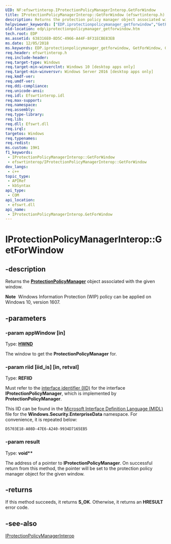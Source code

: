 ```yaml
---
UID: NF:efswrtinterop.IProtectionPolicyManagerInterop.GetForWindow
title: IProtectionPolicyManagerInterop::GetForWindow (efswrtinterop.h)
description: Returns the protection policy manager object associated with the current app window.
helpviewer_keywords: ["EDP.iprotectionpolicymanager_getforwindow","GetForWindow","GetForWindow method","GetForWindow method","IProtectionPolicyManagerInterop interface","IProtectionPolicyManagerInterop interface","GetForWindow method","IProtectionPolicyManagerInterop.GetForWindow","IProtectionPolicyManagerInterop::GetForWindow","efswrtinterop/IProtectionPolicyManagerInterop::GetForWindow"]
old-location: edp\iprotectionpolicymanager_getforwindow.htm
tech.root: EDP
ms.assetid: 638316E0-8D5C-4966-A44F-8F31ECBE83EB
ms.date: 12/05/2018
ms.keywords: EDP.iprotectionpolicymanager_getforwindow, GetForWindow, GetForWindow method, GetForWindow method,IProtectionPolicyManagerInterop interface, IProtectionPolicyManagerInterop interface,GetForWindow method, IProtectionPolicyManagerInterop.GetForWindow, IProtectionPolicyManagerInterop::GetForWindow, efswrtinterop/IProtectionPolicyManagerInterop::GetForWindow
req.header: efswrtinterop.h
req.include-header: 
req.target-type: Windows
req.target-min-winverclnt: Windows 10 [desktop apps only]
req.target-min-winversvr: Windows Server 2016 [desktop apps only]
req.kmdf-ver: 
req.umdf-ver: 
req.ddi-compliance: 
req.unicode-ansi: 
req.idl: Efswrtinterop.idl
req.max-support: 
req.namespace: 
req.assembly: 
req.type-library: 
req.lib: 
req.dll: Efswrt.dll
req.irql: 
targetos: Windows
req.typenames: 
req.redist: 
ms.custom: 19H1
f1_keywords:
 - IProtectionPolicyManagerInterop::GetForWindow
 - efswrtinterop/IProtectionPolicyManagerInterop::GetForWindow
dev_langs:
 - c++
topic_type:
 - APIRef
 - kbSyntax
api_type:
 - COM
api_location:
 - efswrt.dll
api_name:
 - IProtectionPolicyManagerInterop.GetForWindow
---
```


# IProtectionPolicyManagerInterop::GetForWindow


## -description

Returns the **[ProtectionPolicyManager](
 /uwp/api/windows.security.enterprisedata.protectionpolicymanager)**
object associated with the given window.

<div class="alert"><b>Note</b>  Windows Information Protection (WIP) policy can be applied on Windows 10, version 1607.</div>

## -parameters

### -param appWindow [in]

Type: **[HWND](/windows/win32/winprog/windows-data-types)**

The window to get the **ProtectionPolicyManager** for.

### -param riid [iid_is] [in, retval]

Type: **REFIID**

Must refer to the [interface identifier (IID)](
/openspecs/windows_protocols/ms-oaut/5583e1b8-454c-4147-9f56-f72416a15bee#gt_76ad3105-3f05-479d-a40c-c9c8fa2ebd83) 
for the interface **IProtectionPolicyManager**, which is implemented by
**ProtectionPolicyManager**.

This IID can be found in the [Microsoft Interface Definition Language (MIDL)](/windows/win32/midl/midl-start-page)
file for the **Windows.Security.EnterpriseData** namespace. For convenience, it is repeated below:

```
D5703E18-A08D-47E6-A240-9934D7165EB5
```

### -param result

Type: **void\*\***

The address of a pointer to **IProtectionPolicyManager**. On successful return from this method,
the pointer will be set to the protection policy manager object for the given window.

## -returns

If this method succeeds, it returns <b xmlns:loc="http://microsoft.com/wdcml/l10n">S_OK</b>. Otherwise, it returns an <b xmlns:loc="http://microsoft.com/wdcml/l10n">HRESULT</b> error code.

## -see-also

<a href="https://docs.microsoft.com/previous-versions/windows/desktop/api/efswrtinterop/nn-efswrtinterop-iprotectionpolicymanagerinterop">IProtectionPolicyManagerInterop</a>

